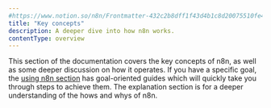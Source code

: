 ```yaml
---
#https://www.notion.so/n8n/Frontmatter-432c2b8dff1f43d4b1c8d20075510fe4
title: "Key concepts"
description: A deeper dive into how n8n works.
contentType: overview
---
```


This section of the documentation covers the key concepts of n8n, as well as some deeper discussion on how it operates. If you have a specific goal, the [using n8n section](/using-n8n/index.md) has goal-oriented guides which will quickly take you through steps to achieve them.
The explanation section is for a deeper understanding of the hows and whys of n8n. 
